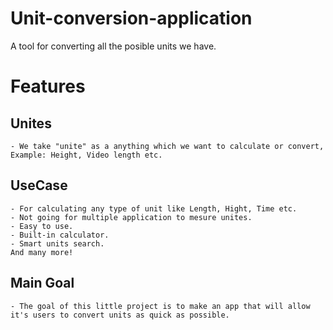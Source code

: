 # Unit-conversion-application
A tool for converting all the posible units we have.

# Features
  ## Unites
    - We take "unite" as a anything which we want to calculate or convert, Example: Height, Video length etc.
  ## UseCase
    - For calculating any type of unit like Length, Hight, Time etc.
    - Not going for multiple application to mesure unites.
    - Easy to use.
    - Built-in calculator.
    - Smart units search.
    And many more!
  ## Main Goal
    - The goal of this little project is to make an app that will allow it's users to convert units as quick as possible.
